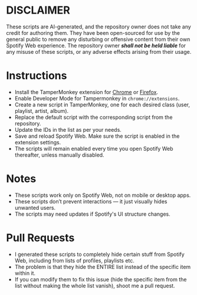 # DISCLAIMER
These scripts are AI-generated, and the repository owner does not take any credit for authoring them. They have been open-sourced for use by the general public to remove any disturbing or offensive content from their own Spotify Web experience. The repository owner ***shall not be held liable*** for any misuse of these scripts, or any adverse effects arising from their usage.

# Instructions
- Install the TamperMonkey extension for [Chrome](https://chromewebstore.google.com/detail/tampermonkey/dhdgffkkebhmkfjojejmpbldmpobfkfo) or [Firefox](https://addons.mozilla.org/en-US/firefox/addon/tampermonkey/).
- Enable Developer Mode for Tampermonkey in ```chrome://extensions```.
- Create a new script in TamperMonkey, one for each desired class (user, playlist, artist, album).
- Replace the default script with the corresponding script from the repository.
- Update the IDs in the list as per your needs.
- Save and reload Spotify Web. Make sure the script is enabled in the extension settings.
- The scripts will remain enabled every time you open Spotify Web thereafter, unless manually disabled.

# Notes
- These scripts work only on Spotify Web, not on mobile or desktop apps.
- These scripts don’t prevent interactions — it just visually hides unwanted users.
- The scripts may need updates if Spotify's UI structure changes.

# Pull Requests
- I generated these scripts to completely hide certain stuff from Spotify Web, including from lists of profiles, playlists etc.
- The problem is that they hide the ENTIRE list instead of the specific item within it.
- If you can modify them to fix this issue (hide the specific item from the list without making the whole list vanish), shoot me a pull request.
